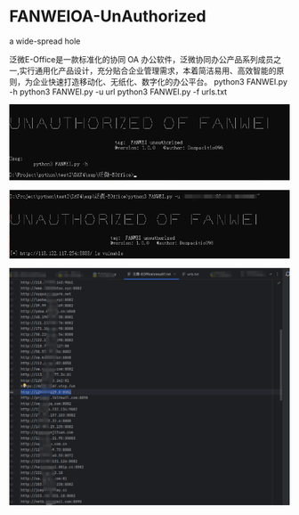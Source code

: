 # FANWEIOA-UnAuthorized
a wide-spread hole

泛微E-Office是一款标准化的协同 OA 办公软件，泛微协同办公产品系列成员之一,实行通用化产品设计，充分贴合企业管理需求，本着简洁易用、高效智能的原则，为企业快速打造移动化、无纸化、数字化的办公平台。
python3 FANWEI.py -h
python3 FANWEI.py -u url
python3 FANWEI.py -f urls.txt

![image](https://github.com/Despacito01/FANWEIOA-UnAuthorized/blob/main/start.png?raw=true)

![image](https://github.com/Despacito01/FANWEIOA-UnAuthorized/blob/main/img.png?raw=true)

![image](https://github.com/Despacito01/FANWEIOA-UnAuthorized/blob/main/img_1.png?raw=true)
